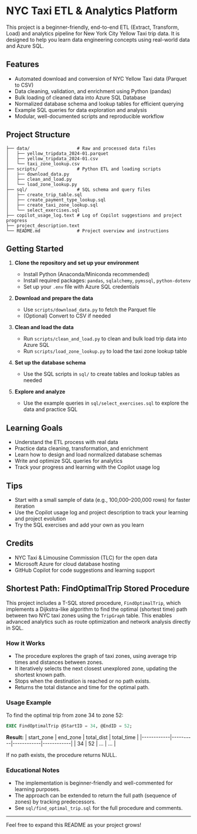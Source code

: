 # NYC Taxi ETL & Analytics Platform

This project is a beginner-friendly, end-to-end ETL (Extract, Transform, Load) and analytics pipeline for New York City Yellow Taxi trip data. It is designed to help you learn data engineering concepts using real-world data and Azure SQL.

## Features
- Automated download and conversion of NYC Yellow Taxi data (Parquet to CSV)
- Data cleaning, validation, and enrichment using Python (pandas)
- Bulk loading of cleaned data into Azure SQL Database
- Normalized database schema and lookup tables for efficient querying
- Example SQL queries for data exploration and analysis
- Modular, well-documented scripts and reproducible workflow

## Project Structure
```
├── data/                  # Raw and processed data files
│   ├── yellow_tripdata_2024-01.parquet
│   ├── yellow_tripdata_2024-01.csv
│   └── taxi_zone_lookup.csv
├── scripts/               # Python ETL and loading scripts
│   ├── download_data.py
│   ├── clean_and_load.py
│   └── load_zone_lookup.py
├── sql/                   # SQL schema and query files
│   ├── create_trip_table.sql
│   ├── create_payment_type_lookup.sql
│   ├── create_taxi_zone_lookup.sql
│   └── select_exercises.sql
├── copilot_usage_log.text # Log of Copilot suggestions and project progress
├── project_description.text
└── README.md              # Project overview and instructions
```

## Getting Started
1. **Clone the repository and set up your environment**
   - Install Python (Anaconda/Miniconda recommended)
   - Install required packages: `pandas`, `sqlalchemy`, `pymssql`, `python-dotenv`
   - Set up your `.env` file with Azure SQL credentials

2. **Download and prepare the data**
   - Use `scripts/download_data.py` to fetch the Parquet file
   - (Optional) Convert to CSV if needed

3. **Clean and load the data**
   - Run `scripts/clean_and_load.py` to clean and bulk load trip data into Azure SQL
   - Run `scripts/load_zone_lookup.py` to load the taxi zone lookup table

4. **Set up the database schema**
   - Use the SQL scripts in `sql/` to create tables and lookup tables as needed

5. **Explore and analyze**
   - Use the example queries in `sql/select_exercises.sql` to explore the data and practice SQL

## Learning Goals
- Understand the ETL process with real data
- Practice data cleaning, transformation, and enrichment
- Learn how to design and load normalized database schemas
- Write and optimize SQL queries for analytics
- Track your progress and learning with the Copilot usage log

## Tips
- Start with a small sample of data (e.g., 100,000–200,000 rows) for faster iteration
- Use the Copilot usage log and project description to track your learning and project evolution
- Try the SQL exercises and add your own as you learn

## Credits
- NYC Taxi & Limousine Commission (TLC) for the open data
- Microsoft Azure for cloud database hosting
- GitHub Copilot for code suggestions and learning support

## Shortest Path: FindOptimalTrip Stored Procedure

This project includes a T-SQL stored procedure, `FindOptimalTrip`, which implements a Dijkstra-like algorithm to find the optimal (shortest time) path between two NYC taxi zones using the `TripGraph` table. This enables advanced analytics such as route optimization and network analysis directly in SQL.

### How it Works
- The procedure explores the graph of taxi zones, using average trip times and distances between zones.
- It iteratively selects the next closest unexplored zone, updating the shortest known path.
- Stops when the destination is reached or no path exists.
- Returns the total distance and time for the optimal path.

### Usage Example
To find the optimal trip from zone 34 to zone 52:

```sql
EXEC FindOptimalTrip @StartID = 34, @EndID = 52;
```

**Result:**
| start_zone | end_zone | total_dist | total_time |
|------------|----------|------------|------------|
| 34         | 52       |   ...      |   ...      |

If no path exists, the procedure returns NULL.

### Educational Notes
- The implementation is beginner-friendly and well-commented for learning purposes.
- The approach can be extended to return the full path (sequence of zones) by tracking predecessors.
- See `sql/find_optimal_trip.sql` for the full procedure and comments.

---
Feel free to expand this README as your project grows!
